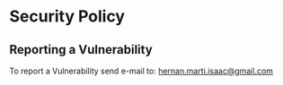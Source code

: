# Security Policy


## Reporting a Vulnerability

To report a Vulnerability send e-mail to: hernan.marti.isaac@gmail.com
